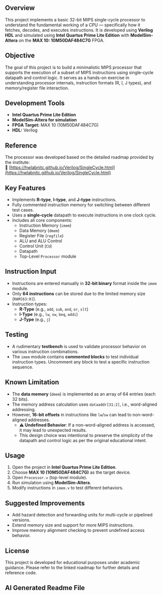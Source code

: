 ## Overview
This project implements a basic 32-bit MIPS single-cycle processor to understand the fundamental working of a CPU — specifically how it fetches, decodes, and executes instructions. It is developed using **Verilog HDL** and simulated using **Intel Quartus Prime Lite Edition** with **ModelSim-Altera** on the **MAX 10: 10M50DAF484C7G** FPGA.

## Objective
The goal of this project is to build a minimalistic MIPS processor that supports the execution of a subset of MIPS instructions using single-cycle datapath and control logic. It serves as a hands-on exercise in understanding processor internals, instruction formats (R, I, J types), and memory/register file interaction.

## Development Tools
- **Intel Quartus Prime Lite Edition**
- **ModelSim-Altera for simulation**
- **FPGA Target:** MAX 10 (10M50DAF484C7G)
- **HDL:** Verilog

## Reference
The processor was developed based on the detailed roadmap provided by the institute:  
🔗 [https://hwlabnitc.github.io/Verilog/SingleCycle.html](https://hwlabnitc.github.io/Verilog/SingleCycle.html)

## Key Features
- Implements **R-type**, **I-type**, and **J-type** instructions.
- Fully commented instruction memory for switching between different test cases.
- Uses a **single-cycle** datapath to execute instructions in one clock cycle.
- Includes all core components:
  - Instruction Memory (`imem`)
  - Data Memory (`dmem`)
  - Register File (`regfile`)
  - ALU and ALU Control
  - Control Unit (`CU`)
  - Datapath
  - Top-Level `Processor` module

## Instruction Input
- Instructions are entered manually in **32-bit binary** format inside the `imem` module.
- Only **64 instructions** can be stored due to the limited memory size (`RAM[63:0]`).
- Instruction types:
  - **R-Type** (e.g., `add`, `sub`, `and`, `or`, `slt`)
  - **I-Type** (e.g., `lw`, `sw`, `beq`, `addi`)
  - **J-Type** (e.g., `j`)

## Testing
- A rudimentary **testbench** is used to validate processor behavior on various instruction combinations.
- The `imem` module contains **commented blocks** to test individual instruction types. Uncomment any block to test a specific instruction sequence.

## Known Limitation
- The **data memory** (`dmem`) is implemented as an array of 64 entries (each 32 bits).
- The memory address calculation uses `dataaddr[31:2]`, i.e., word-aligned addressing.
- However, **16-bit offsets** in instructions like `lw`/`sw` can lead to non-word-aligned addresses.
  - **⚠️ Undefined Behavior**: If a non-word-aligned address is accessed, it may lead to unexpected results.
  - This design choice was intentional to preserve the simplicity of the datapath and control logic as per the original educational intent.

## Usage
1. Open the project in **Intel Quartus Prime Lite Edition**.
2. Choose **MAX 10 (10M50DAF484C7G)** as the target device.
3. Open `Processor.v` (top-level module).
4. Run simulation using **ModelSim-Altera**.
5. Modify instructions in `imem.v` to test different behaviors.

## Suggested Improvements
- Add hazard detection and forwarding units for multi-cycle or pipelined versions.
- Extend memory size and support for more MIPS instructions.
- Improve memory alignment checking to prevent undefined access behavior.

## License
This project is developed for educational purposes under academic guidance. Please refer to the linked roadmap for further details and reference code.

## AI Generated Readme File
